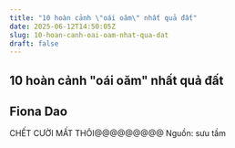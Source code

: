 ```yaml
---
title: "10 hoàn cảnh \"oái oăm\" nhất quả đất"
date: 2025-06-12T14:50:05Z
slug: 10-hoan-canh-oai-oam-nhat-qua-dat
draft: false
---
```


## 10 hoàn cảnh "oái oăm" nhất quả đất

## Fiona Dao

CHẾT CƯỜI MẤT THÔI@@@@@@@@@
Nguồn: sưu tầm